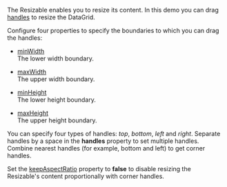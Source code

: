 The Resizable enables you to resize its content. In this demo you can drag [handles](/Documentation/ApiReference/UI_Components/dxResizable/Configuration/#handles) to resize the DataGrid.

Configure four properties to specify the boundaries to which you can drag the handles:

- [minWidth](/Documentation/ApiReference/UI_Components/dxResizable/Configuration/#minWidth)    
The lower width boundary.

- [maxWidth](/Documentation/ApiReference/UI_Components/dxResizable/Configuration/#maxWidth)    
The upper width boundary.

- [minHeight](/Documentation/ApiReference/UI_Components/dxResizable/Configuration/#minHeight)    
The lower height boundary.

- [maxHeight](/Documentation/ApiReference/UI_Components/dxResizable/Configuration/#maxHeight)    
The upper height boundary.

You can specify four types of handles: *top*, *bottom*, *left* and *right*. Separate handles by a space in the **handles** property to set multiple handles. Combine nearest handles (for example, bottom and left) to get corner handles.

Set the [keepAspectRatio]() property to **false** to disable resizing the Resizable's content proportionally with corner handles.
